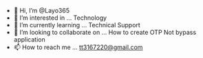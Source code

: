 - 👋 Hi, I’m @Layo365
- 👀 I’m interested in ... Technology 
- 🌱 I’m currently learning ... Technical Support 
- 💞️ I’m looking to collaborate on ... How to create OTP Not bypass application 
- 📫 How to reach me ... tt3167220@gmail.com

<!---
Layo365/Layo365 is a ✨ special ✨ repository because its `README.md` (this file) appears on your GitHub profile.
You can click the Preview link to take a look at your changes.
--->
